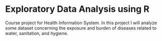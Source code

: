 #  Exploratory Data Analysis using R
Course project for Health Information System. 
In this project I will analyze some dataset concerning the exposure and burden of diseases related to water, sanitation, and hygiene.
